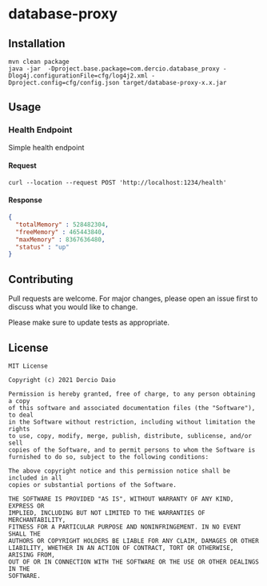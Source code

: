 # database-proxy

## Installation

```shell
mvn clean package
java -jar  -Dproject.base.package=com.dercio.database_proxy -Dlog4j.configurationFile=cfg/log4j2.xml -Dproject.config=cfg/config.json target/database-proxy-x.x.jar
```

## Usage

### Health Endpoint

Simple health endpoint

#### Request

```shell
curl --location --request POST 'http://localhost:1234/health'
```

#### Response

```json
{
  "totalMemory" : 528482304,
  "freeMemory" : 465443840,
  "maxMemory" : 8367636480,
  "status" : "up"
}
```

## Contributing

Pull requests are welcome. For major changes, please open an issue first to discuss what you would like to change.

Please make sure to update tests as appropriate.

## License

```text
MIT License

Copyright (c) 2021 Dercio Daio

Permission is hereby granted, free of charge, to any person obtaining a copy
of this software and associated documentation files (the "Software"), to deal
in the Software without restriction, including without limitation the rights
to use, copy, modify, merge, publish, distribute, sublicense, and/or sell
copies of the Software, and to permit persons to whom the Software is
furnished to do so, subject to the following conditions:

The above copyright notice and this permission notice shall be included in all
copies or substantial portions of the Software.

THE SOFTWARE IS PROVIDED "AS IS", WITHOUT WARRANTY OF ANY KIND, EXPRESS OR
IMPLIED, INCLUDING BUT NOT LIMITED TO THE WARRANTIES OF MERCHANTABILITY,
FITNESS FOR A PARTICULAR PURPOSE AND NONINFRINGEMENT. IN NO EVENT SHALL THE
AUTHORS OR COPYRIGHT HOLDERS BE LIABLE FOR ANY CLAIM, DAMAGES OR OTHER
LIABILITY, WHETHER IN AN ACTION OF CONTRACT, TORT OR OTHERWISE, ARISING FROM,
OUT OF OR IN CONNECTION WITH THE SOFTWARE OR THE USE OR OTHER DEALINGS IN THE
SOFTWARE.
```
